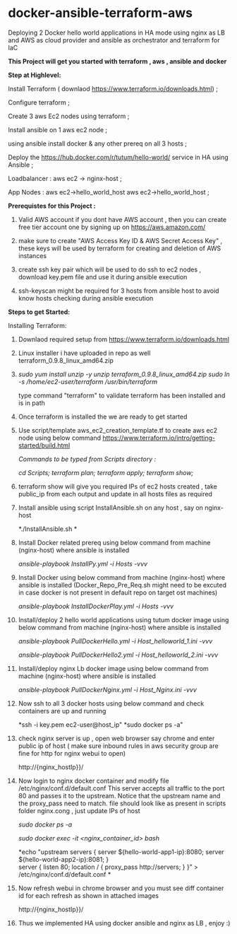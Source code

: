 # docker-ansible-terraform-aws
Deploying 2 Docker hello world applications in HA mode using nginx as LB and AWS as cloud provider and ansible as orchestrator and terraform for IaC

**This Project will get you started with terraform , aws , ansible and  docker**

**Step at Highlevel:**

Install Terraform ( downlaod https://www.terraform.io/downloads.html) ;

Configure terraform ;

Create 3 aws Ec2 nodes using terraform  ;

Install ansible on 1 aws ec2 node ;

using ansible install docker & any other prereq on all 3 hosts ;

Deploy the https://hub.docker.com/r/tutum/hello-world/ service in HA  using Ansible ;

Loadbalancer : aws ec2 -> nginx-host ;

App Nodes 	 :  aws ec2->hello_world_host aws ec2->hello_world_host ;

**Prerequistes for this Project :**

1. Valid AWS account 
   if you dont have AWS account , then you can create free tier account one by signing up on https://aws.amazon.com/  
   
2. make sure to  create "AWS Access Key ID &  AWS Secret Access Key" , these keys will be used by terraform  for creating and deletion       of AWS instances 

3. create ssh key pair which will be used to do ssh to ec2 nodes , download key.pem file and use it during ansible execution 

4. ssh-keyscan might be required for 3 hosts from ansible host to avoid know hosts checking during ansible execution 

**Steps to get Started:**

Installing Terraform:

1. Downlaod required setup from https://www.terraform.io/downloads.html

2. Linux installer i have uploaded in repo as well terraform_0.9.8_linux_amd64.zip 

3. *sudo yum install unzip -y
   unzip terraform_0.9.8_linux_amd64.zip
   sudo ln -s /home/ec2-user/terraform /usr/bin/terraform*
   
   type command "terraform"  to validate terraform has been installed and is in path 
   
 4. Once terraform is installed the we are ready to get started 
 
 5. Use script/template aws_ec2_creation_template.tf to create aws ec2 node using below command 
    https://www.terraform.io/intro/getting-started/build.html
    
    *Commands to be typed from Scripts directory :*
   
    *cd Scripts;*
    *terraform plan;*
    *terraform apply;*
    *terraform show;*
    
 6. terraform show will give you required IPs of ec2 hosts created , take public_ip from each output and update in all hosts files as       required
 
 7. Install ansible using script InstallAnsible.sh on any host , say on nginx-host
     
     *./InstallAnsible.sh *
 
 8. Install Docker related prereq using below command from machine (nginx-host) where ansible is installed 
     
     *ansible-playbook InstallPy.yml -i Hosts -vvv*
     
 9. Install Docker  using below command from machine (nginx-host) where ansible is installed  (Docker_Repo_Pre_Req.sh might need to be       excuted in case docker is not present in default repo on target ost machines)
    
      *ansible-playbook InstallDockerPlay.yml  -i Hosts -vvv*
     
10. Install/deploy 2  hello world applications using tutum docker image  using below command from machine (nginx-host) where ansible         is installed 
      
      *ansible-playbook PullDockerHello.yml  -i Host_helloworld_1.ini -vvv*
      
      *ansible-playbook PullDockerHello2.yml -i Host_helloworld_2.ini -vvv*
  
11.  Install/deploy  nginx Lb docker image  using below command from machine (nginx-host) where ansible is installed 
      
        *ansible-playbook PullDockerNginx.yml -i Host_Nginx.ini -vvv*
        
12. Now ssh to all 3 docker hosts using below command and check containers are up and running 

      *ssh -i key.pem ec2-user@host_ip"
      *sudo docker ps -a"
      
13. check nginx server is up , open web browser say chrome and enter public ip of host ( make sure inbound rules in aws security group       are fine for http for nginx webui to open)
      
      http://{nginx_hostIp}}/ 
      
14. Now login to nginx docker container and modify  file /etc/nginx/conf.d/default.conf
    This server accepts all traffic to the port 80 and passes it to the upstream.
    Notice that the upstream name and the proxy_pass need to match.
    file should look like as present in scripts folder nginx.cong , just update IPs of host
   
     *sudo docker ps -a*
     
     *sudo docker exec -it <nginx_container_id> bash*
     
      *echo "upstream servers {
      server ${hello-world-app1-ip}:8080;
      server ${hello-world-app2-ip}:8081;
      }    
      server {
      listen 80;
      location / {
      proxy_pass http://servers;
      }
      }”  > /etc/nginx/conf.d/default.conf *

15. Now refresh webui in chrome browser and you must see diff container id for each refresh as shown in attached images
      
      http://{nginx_hostIp}}/ 
      
16. Thus we implemented HA using docker ansible and nginx as LB , enjoy :)
      
 
 
